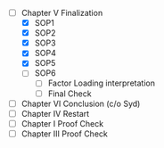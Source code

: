 - [ ] Chapter V Finalization
	- [x] SOP1
	- [x] SOP2
	- [x] SOP3
	- [x] SOP4
	- [x] SOP5
	- [ ] SOP6
		- [ ] Factor Loading interpretation
		- [ ] Final Check
- [ ] Chapter VI Conclusion (c/o Syd)
- [ ] Chapter IV Restart
- [ ] Chapter I Proof Check
- [ ] Chapter III Proof Check